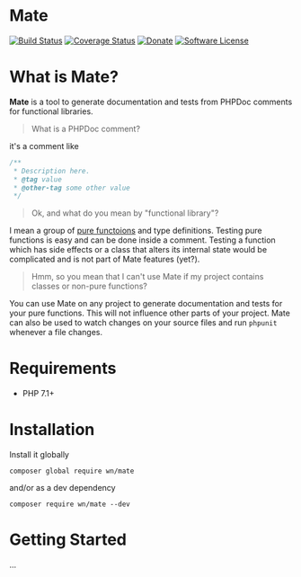 # Mate

[![Build Status](https://travis-ci.org/webNeat/mate.svg?branch=master)](https://travis-ci.org/webNeat/mate)
[![Coverage Status](https://coveralls.io/repos/github/webNeat/mate/badge.svg?branch=master)](https://coveralls.io/github/webNeat/mate?branch=master)
[![Donate](https://img.shields.io/badge/Donate-PayPal-green.svg)](https://www.paypal.me/webneat)
[![Software License](https://img.shields.io/badge/license-MIT-brightgreen.svg?style=flat)](https://github.com/webNeat/mate/blob/master/LICENSE)

# What is Mate?

**Mate** is a tool to generate documentation and tests from PHPDoc comments for functional libraries.

> What is a PHPDoc comment?

it's a comment like

```php
/**
 * Description here.
 * @tag value
 * @other-tag some other value
 */
```

> Ok, and what do you mean by "functional library"?

I mean a group of [pure functoions](https://en.wikipedia.org/wiki/Pure_function) and type definitions. Testing pure functions is easy and can be done inside a comment. Testing a function which has side effects or a class that alters its internal state would be complicated and is not part of Mate features (yet?).

> Hmm, so you mean that I can't use Mate if my project contains classes or non-pure functions?

You can use Mate on any project to generate documentation and tests for your pure functions. This will not influence other parts of your project. Mate can also be used to watch changes on your source files and run `phpunit` whenever a file changes.

# Requirements

- PHP 7.1+

# Installation

Install it globally

```
composer global require wn/mate
```

and/or as a dev dependency

```
composer require wn/mate --dev
```

# Getting Started

...
